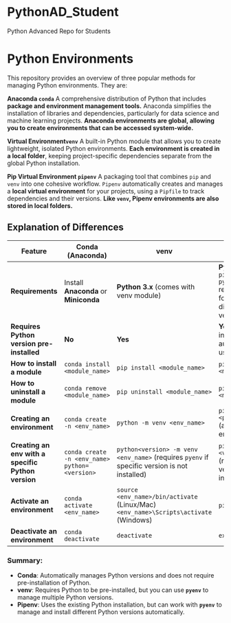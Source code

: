 # PythonAD_Student
Python Advanced Repo for Students


# Python Environments

This repository provides an overview of three popular methods for managing Python environments. They are:

**Anaconda ``conda``**
    A comprehensive distribution of Python that includes **package and environment management tools.** Anaconda simplifies the installation of libraries and dependencies, particularly for data science and machine learning projects. **Anaconda environments are global, allowing you to create environments that can be accessed system-wide.**

**Virtual Environment``venv``**
    A built-in Python module that allows you to create lightweight, isolated Python environments. **Each environment is created in a local folder**, keeping project-specific dependencies separate from the global Python installation.

**Pip Virtual Environment ``pipenv``**
    A packaging tool that combines ``pip`` and ``venv`` into one cohesive workflow. ``Pipenv`` automatically creates and manages a **local virtual environment** for your projects, using a ``Pipfile`` to track dependencies and their versions. **Like ``venv``, Pipenv environments are also stored in local folders.**




## Explanation of Differences

| **Feature**                                | **Conda (Anaconda)**                                               | **venv**                                                   | **Pipenv**                                                |
|--------------------------------------------|--------------------------------------------------------------------|------------------------------------------------------------|------------------------------------------------------------|
| **Requirements**                           | Install **Anaconda** or **Miniconda**                              | **Python 3.x** (comes with venv module)                     | **Python 3.6+** and `pip` <br> `pyenv` recommended for managing different Python versions |
| **Requires Python version pre-installed**  | **No**                                                             | **Yes**                                                     | **Yes** (but can install automatically if using `pyenv`)   |
| **How to install a module**                | `conda install <module_name>`                                       | `pip install <module_name>`                                 | `pipenv install <module_name>`                             |
| **How to uninstall a module**              | `conda remove <module_name>`                                        | `pip uninstall <module_name>`                               | `pipenv uninstall <module_name>`                           |
| **Creating an environment**                | `conda create -n <env_name>`                                        | `python -m venv <env_name>`                                 | `pipenv --python <python_version>` (auto creates env)      |
| **Creating an env with a specific Python version** | `conda create -n <env_name> python=<version>`                      | `python<version> -m venv <env_name>` (requires `pyenv` if specific version is not installed) | `pipenv --python <version>` (requires `pyenv` if version is not installed) |
| **Activate an environment**                | `conda activate <env_name>`                                         | `source <env_name>/bin/activate` (Linux/Mac) <br> `<env_name>\Scripts\activate` (Windows) | `pipenv shell`                                             |
| **Deactivate an environment**              | `conda deactivate`                                                  | `deactivate`                                                | `exit`                                                     |

### Summary:
- **Conda**: Automatically manages Python versions and does not require pre-installation of Python.
- **venv**: Requires Python to be pre-installed, but you can use **`pyenv`** to manage multiple Python versions.
- **Pipenv**: Uses the existing Python installation, but can work with **`pyenv`** to manage and install different Python versions automatically.
